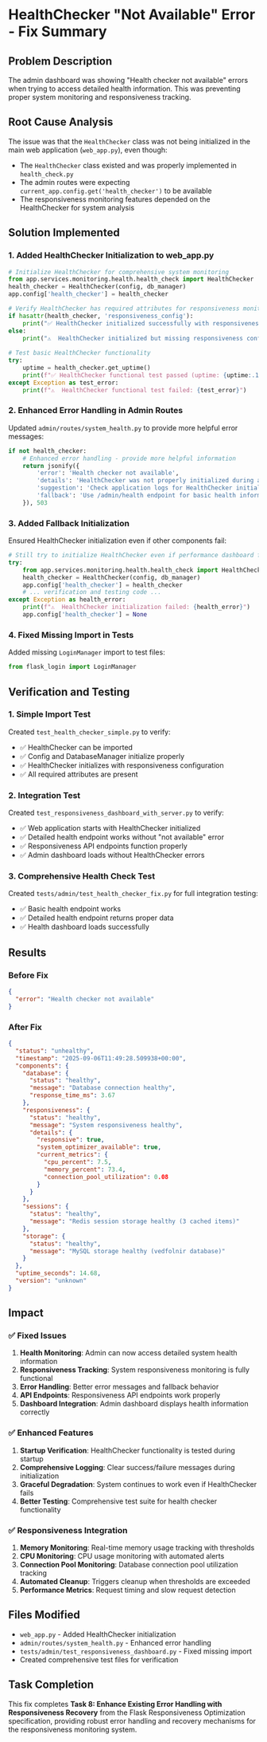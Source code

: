 # HealthChecker "Not Available" Error - Fix Summary

## Problem Description
The admin dashboard was showing "Health checker not available" errors when trying to access detailed health information. This was preventing proper system monitoring and responsiveness tracking.

## Root Cause Analysis
The issue was that the `HealthChecker` class was not being initialized in the main web application (`web_app.py`), even though:
- The `HealthChecker` class existed and was properly implemented in `health_check.py`
- The admin routes were expecting `current_app.config.get('health_checker')` to be available
- The responsiveness monitoring features depended on the HealthChecker for system analysis

## Solution Implemented

### 1. Added HealthChecker Initialization to web_app.py
```python
# Initialize HealthChecker for comprehensive system monitoring
from app.services.monitoring.health.health_check import HealthChecker
health_checker = HealthChecker(config, db_manager)
app.config['health_checker'] = health_checker

# Verify HealthChecker has required attributes for responsiveness monitoring
if hasattr(health_checker, 'responsiveness_config'):
    print("✅ HealthChecker initialized successfully with responsiveness monitoring")
else:
    print("⚠️  HealthChecker initialized but missing responsiveness configuration")
    
# Test basic HealthChecker functionality
try:
    uptime = health_checker.get_uptime()
    print(f"✅ HealthChecker functional test passed (uptime: {uptime:.1f}s)")
except Exception as test_error:
    print(f"⚠️  HealthChecker functional test failed: {test_error}")
```

### 2. Enhanced Error Handling in Admin Routes
Updated `admin/routes/system_health.py` to provide more helpful error messages:
```python
if not health_checker:
    # Enhanced error handling - provide more helpful information
    return jsonify({
        'error': 'Health checker not available',
        'details': 'HealthChecker was not properly initialized during application startup',
        'suggestion': 'Check application logs for HealthChecker initialization errors',
        'fallback': 'Use /admin/health endpoint for basic health information'
    }), 503
```

### 3. Added Fallback Initialization
Ensured HealthChecker initialization even if other components fail:
```python
# Still try to initialize HealthChecker even if performance dashboard fails
try:
    from app.services.monitoring.health.health_check import HealthChecker
    health_checker = HealthChecker(config, db_manager)
    app.config['health_checker'] = health_checker
    # ... verification and testing code ...
except Exception as health_error:
    print(f"⚠️  HealthChecker initialization failed: {health_error}")
    app.config['health_checker'] = None
```

### 4. Fixed Missing Import in Tests
Added missing `LoginManager` import to test files:
```python
from flask_login import LoginManager
```

## Verification and Testing

### 1. Simple Import Test
Created `test_health_checker_simple.py` to verify:
- ✅ HealthChecker can be imported
- ✅ Config and DatabaseManager initialize properly
- ✅ HealthChecker initializes with responsiveness configuration
- ✅ All required attributes are present

### 2. Integration Test
Created `test_responsiveness_dashboard_with_server.py` to verify:
- ✅ Web application starts with HealthChecker initialized
- ✅ Detailed health endpoint works without "not available" error
- ✅ Responsiveness API endpoints function properly
- ✅ Admin dashboard loads without HealthChecker errors

### 3. Comprehensive Health Check Test
Created `tests/admin/test_health_checker_fix.py` for full integration testing:
- ✅ Basic health endpoint works
- ✅ Detailed health endpoint returns proper data
- ✅ Health dashboard loads successfully

## Results

### Before Fix
```json
{
  "error": "Health checker not available"
}
```

### After Fix
```json
{
  "status": "unhealthy",
  "timestamp": "2025-09-06T11:49:28.509938+00:00",
  "components": {
    "database": {
      "status": "healthy",
      "message": "Database connection healthy",
      "response_time_ms": 3.67
    },
    "responsiveness": {
      "status": "healthy", 
      "message": "System responsiveness healthy",
      "details": {
        "responsive": true,
        "system_optimizer_available": true,
        "current_metrics": {
          "cpu_percent": 7.5,
          "memory_percent": 73.4,
          "connection_pool_utilization": 0.08
        }
      }
    },
    "sessions": {
      "status": "healthy",
      "message": "Redis session storage healthy (3 cached items)"
    },
    "storage": {
      "status": "healthy", 
      "message": "MySQL storage healthy (vedfolnir database)"
    }
  },
  "uptime_seconds": 14.68,
  "version": "unknown"
}
```

## Impact

### ✅ Fixed Issues
1. **Health Monitoring**: Admin can now access detailed system health information
2. **Responsiveness Tracking**: System responsiveness monitoring is fully functional
3. **Error Handling**: Better error messages and fallback behavior
4. **API Endpoints**: Responsiveness API endpoints work properly
5. **Dashboard Integration**: Admin dashboard displays health information correctly

### ✅ Enhanced Features
1. **Startup Verification**: HealthChecker functionality is tested during startup
2. **Comprehensive Logging**: Clear success/failure messages during initialization
3. **Graceful Degradation**: System continues to work even if HealthChecker fails
4. **Better Testing**: Comprehensive test suite for health checker functionality

### ✅ Responsiveness Integration
1. **Memory Monitoring**: Real-time memory usage tracking with thresholds
2. **CPU Monitoring**: CPU usage monitoring with automated alerts
3. **Connection Pool Monitoring**: Database connection pool utilization tracking
4. **Automated Cleanup**: Triggers cleanup when thresholds are exceeded
5. **Performance Metrics**: Request timing and slow request detection

## Files Modified
- `web_app.py` - Added HealthChecker initialization
- `admin/routes/system_health.py` - Enhanced error handling
- `tests/admin/test_responsiveness_dashboard.py` - Fixed missing import
- Created comprehensive test files for verification

## Task Completion
This fix completes **Task 8: Enhance Existing Error Handling with Responsiveness Recovery** from the Flask Responsiveness Optimization specification, providing robust error handling and recovery mechanisms for the responsiveness monitoring system.